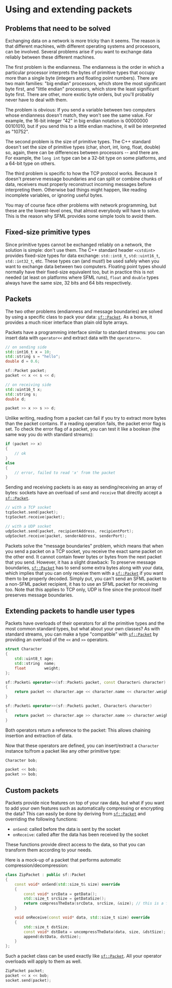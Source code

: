 # Using and extending packets

## Problems that need to be solved

Exchanging data on a network is more tricky than it seems.
The reason is that different machines, with different operating systems and processors, can be involved.
Several problems arise if you want to exchange data reliably between these different machines.

The first problem is the endianness.
The endianness is the order in which a particular processor interprets the bytes of primitive types that occupy more than a single byte (integers and floating point numbers).
There are two main families: "big endian" processors, which store the most significant byte first, and "little endian" processors, which store the least significant byte first.
There are other, more exotic byte orders, but you'll probably never have to deal with them.
 
The problem is obvious: If you send a variable between two computers whose endianness doesn't match, they won't see the same value.
For example, the 16-bit integer "42" in big endian notation is 00000000 00101010, but if you send this to a little endian machine, it will be interpreted as "10752".

The second problem is the size of primitive types.
The C++ standard doesn't set the size of primitive types (char, short, int, long, float, double) so, again, there can be differences between processors -- and there are.
For example, the `long int` type can be a 32-bit type on some platforms, and a 64-bit type on others.

The third problem is specific to how the TCP protocol works.
Because it doesn't preserve message boundaries and can split or combine chunks of data, receivers must properly reconstruct incoming messages before interpreting them.
Otherwise bad things might happen, like reading incomplete variables, or ignoring useful bytes.

You may of course face other problems with network programming, but these are the lowest-level ones, that almost everybody will have to solve.
This is the reason why SFML provides some simple tools to avoid them.

## Fixed-size primitive types

Since primitive types cannot be exchanged reliably on a network, the solution is simple: don't use them.
The C++ standard header `<cstdint>` provides fixed-size types for data exchange: `std::int8_t`, `std::uint16_t`, `std::int32_t`, etc.
These types can (and must!) be used safely when you want to exchange data between two computers.
Floating point types should normally have their fixed-size equivalent too, but in practice this is not needed (at least on platforms where SFML runs), `float` and `double` types always have the same size, 32 bits and 64 bits respectively.

## Packets

The two other problems (endianness and message boundaries) are solved by using a specific class to pack your data: [`sf::Packet`](../../../documentation/3.0.1/classsf_1_1Packet.html "sf::Packet documentation").
As a bonus, it provides a much nicer interface than plain old byte arrays.

Packets have a programming interface similar to standard streams: you can insert data with `operator<<` and extract data with the `operator>>`.

```cpp
// on sending side
std::int16_t x = 10;
std::string s = "hello";
double d = 0.6;

sf::Packet packet;
packet << x << s << d;
```

```cpp
// on receiving side
std::uint16_t x;
std::string s;
double d;

packet >> x >> s >> d;
```

Unlike writing, reading from a packet can fail if you try to extract more bytes than the packet contains.
If a reading operation fails, the packet error flag is set.
To check the error flag of a packet, you can test it like a boolean (the same way you do with standard streams):

```cpp
if (packet >> x)
{
    // ok
}
else
{
    // error, failed to read 'x' from the packet
}
```

Sending and receiving packets is as easy as sending/receiving an array of bytes: sockets have an overload of `send` and `receive` that directly accept a [`sf::Packet`](../../../documentation/3.0.1/classsf_1_1Packet.html "sf::Packet documentation").

```cpp
// with a TCP socket
tcpSocket.send(packet);
tcpSocket.receive(packet);
```

```cpp
// with a UDP socket
udpSocket.send(packet, recipientAddress, recipientPort);
udpSocket.receive(packet, senderAddress, senderPort);
```

Packets solve the "message boundaries" problem, which means that when you send a packet on a TCP socket, you receive the exact same packet on the other end.
It cannot contain fewer bytes or bytes from the next packet that you send.
However, it has a slight drawback: To preserve message boundaries, [`sf::Packet`](../../../documentation/3.0.1/classsf_1_1Packet.html "sf::Packet documentation") has to send some extra bytes along with your data, which implies that you can only receive them with a [`sf::Packet`](../../../documentation/3.0.1/classsf_1_1Packet.html "sf::Packet documentation") if you want them to be properly decoded.
Simply put, you can't send an SFML packet to a non-SFML packet recipient, it has to use an SFML packet for receiving too.
Note that this applies to TCP only, UDP is fine since the protocol itself preserves message boundaries.

## Extending packets to handle user types

Packets have overloads of their operators for all the primitive types and the most common standard types, but what about your own classes?
As with standard streams, you can make a type "compatible" with [`sf::Packet`](../../../documentation/3.0.1/classsf_1_1Packet.html "sf::Packet documentation") by providing an overload of the `<<` and `>>` operators.

```cpp
struct Character
{
    std::uint8_t age;
    std::string  name;
    float        weight;
};

sf::Packet& operator<<(sf::Packet& packet, const Character& character)
{
    return packet << character.age << character.name << character.weight;
}

sf::Packet& operator>>(sf::Packet& packet, Character& character)
{
    return packet >> character.age >> character.name >> character.weight;
}
```

Both operators return a reference to the packet: This allows chaining insertion and extraction of data.

Now that these operators are defined, you can insert/extract a `Character` instance to/from a packet like any other primitive type:

```cpp
Character bob;

packet << bob;
packet >> bob;
```

## Custom packets

Packets provide nice features on top of your raw data, but what if you want to add your own features such as automatically compressing or encrypting the data?
This can easily be done by deriving from [`sf::Packet`](../../../documentation/3.0.1/classsf_1_1Packet.html "sf::Packet documentation") and overriding the following functions:

- `onSend`: called before the data is sent by the socket
- `onReceive`: called after the data has been received by the socket

These functions provide direct access to the data, so that you can transform them according to your needs.

Here is a mock-up of a packet that performs automatic compression/decompression:

```cpp
class ZipPacket : public sf::Packet
{
    const void* onSend(std::size_t& size) override
    {
        const void* srcData = getData();
        std::size_t srcSize = getDataSize();
        return compressTheData(srcData, srcSize, &size); // this is a fake function, of course :)
    }

    void onReceive(const void* data, std::size_t size) override
    {
        std::size_t dstSize;
        const void* dstData = uncompressTheData(data, size, &dstSize); // this is a fake function, of course :)
        append(dstData, dstSize);
    }
};
```

Such a packet class can be used exactly like [`sf::Packet`](../../../documentation/3.0.1/classsf_1_1Packet.html "sf::Packet documentation").
All your operator overloads will apply to them as well.

```cpp
ZipPacket packet;
packet << x << bob;
socket.send(packet);
```
